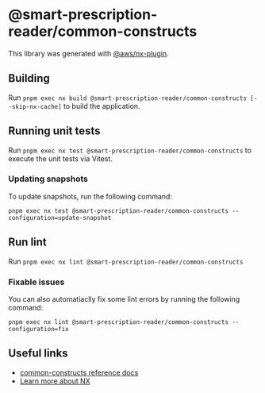 # @smart-prescription-reader/common-constructs

This library was generated with [@aws/nx-plugin](https://github.com/awslabs/nx-plugin-for-aws/).

## Building

Run `pnpm exec nx build @smart-prescription-reader/common-constructs [--skip-nx-cache]` to build the application.

## Running unit tests

Run `pnpm exec nx test @smart-prescription-reader/common-constructs` to execute the unit tests via Vitest.

### Updating snapshots

To update snapshots, run the following command:

`pnpm exec nx test @smart-prescription-reader/common-constructs --configuration=update-snapshot`

## Run lint

Run `pnpm exec nx lint @smart-prescription-reader/common-constructs`

### Fixable issues

You can also automatiaclly fix some lint errors by running the following command:

`pnpm exec nx lint @smart-prescription-reader/common-constructs --configuration=fix`

## Useful links

- [common-constructs reference docs](TODO)
- [Learn more about NX](https://nx.dev/getting-started/intro)
